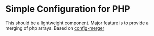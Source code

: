 # Simple Configuration for PHP

This should be a lightweight component. Major feature is to provide a merging of php arrays.
Based on [config-merger](https://github.com/houngan/config-merger)
